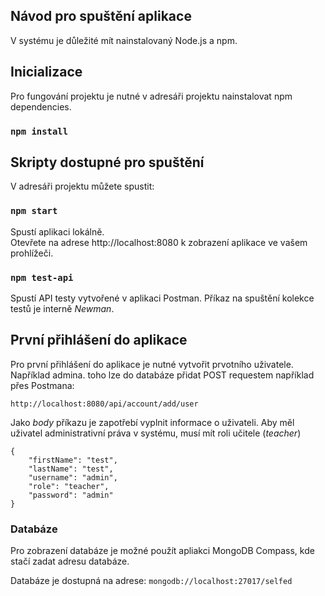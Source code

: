 ## Návod pro spuštění aplikace

V systému je důležité mít nainstalovaný Node.js a npm.



## Inicializace
Pro fungování projektu je nutné v adresáři projektu nainstalovat npm dependencies.

### `npm install`


## Skripty dostupné pro spuštění

V adresáři projektu můžete spustit:

### `npm start`

Spustí aplikaci lokálně.<br />
Otevřete na adrese http://localhost:8080 k zobrazení aplikace ve vašem prohlížeči.

### `npm test-api`

Spustí API testy vytvořené v aplikaci Postman. Příkaz na spuštění kolekce testů je interně *Newman*. 


## První přihlášení do aplikace
Pro první přihlášení do aplikace je nutné vytvořit prvotního uživatele. Například admina.
toho lze do databáze přidat POST requestem například přes Postmana: 
```
http://localhost:8080/api/account/add/user
```
Jako *body* příkazu je zapotřebí vyplnit informace o uživateli. Aby měl uživatel administrativní práva v systému, musí mít roli učitele (*teacher*)
```
{
    "firstName": "test",
    "lastName": "test",
    "username": "admin",
    "role": "teacher",
    "password": "admin"
}
```
### Databáze

Pro zobrazení databáze je možné použít apliakci MongoDB Compass, kde stačí zadat adresu databáze.

Databáze je dostupná na adrese: 
`mongodb://localhost:27017/selfed`


